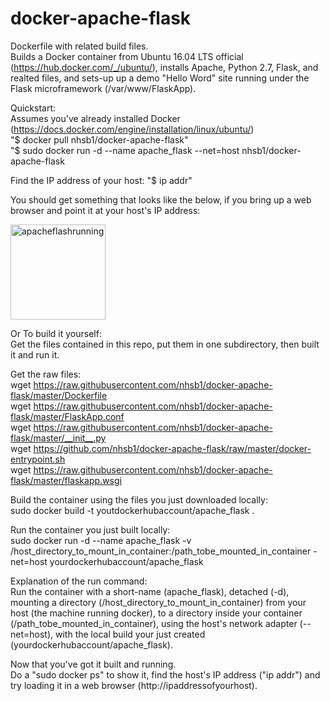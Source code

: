 # docker-apache-flask
Dockerfile with related build files.  
Builds a Docker container from Ubuntu 16.04 LTS official (https://hub.docker.com/_/ubuntu/), installs Apache, Python 2.7, Flask, and realted files, and sets-up up a demo "Hello Word" site running under the Flask microframework (/var/www/FlaskApp).  

Quickstart:  
Assumes you've already installed Docker (https://docs.docker.com/engine/installation/linux/ubuntu/)  
"$ docker pull nhsb1/docker-apache-flask"  
"$ sudo docker run -d --name apache_flask --net=host nhsb1/docker-apache-flask  

Find the IP address of your host:
"$ ip addr"

You should get something that looks like the below, if you bring up a web browser and point it at your host's IP address:  

<img width="152" alt="apacheflashrunning" src="https://cloud.githubusercontent.com/assets/12847315/23138683/bbe165c4-f776-11e6-8f64-354438cb6511.png">


Or To build it yourself:  
Get the files contained in this repo, put them in one subdirectory, then built it and run it.   

Get the raw files:  
wget https://raw.githubusercontent.com/nhsb1/docker-apache-flask/master/Dockerfile  
wget https://raw.githubusercontent.com/nhsb1/docker-apache-flask/master/FlaskApp.conf  
wget https://raw.githubusercontent.com/nhsb1/docker-apache-flask/master/__init__.py  
wget https://github.com/nhsb1/docker-apache-flask/raw/master/docker-entrypoint.sh  
wget https://raw.githubusercontent.com/nhsb1/docker-apache-flask/master/flaskapp.wsgi 

Build the container using the files you just downloaded locally:  
sudo docker build -t youtdockerhubaccount/apache_flask .

Run the container you just built locally:  
sudo docker run -d --name apache_flask -v /host_directory_to_mount_in_container:/path_tobe_mounted_in_container -net=host yourdockerhubaccount/apache_flask  

Explanation of the run command:  
Run the container with a short-name (apache_flask), detached (-d), mounting a directory (/host_directory_to_mount_in_container) from your host (the machine running docker),  to a directory inside your container (/path_tobe_mounted_in_container), using the host's network adapter (--net=host), with the local build your just created (yourdockerhubaccount/apache_flask).

Now that you've got it built and running.  
Do a "sudo docker ps" to show it, find the host's IP address ("ip addr") and try loading it in a web browser (http://ipaddressofyourhost).  







